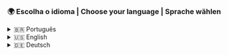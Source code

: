 ### 🌍 Escolha o idioma | Choose your language | Sprache wählen

<details>
<summary>🇧🇷 Português</summary>

<br>

### Opa! Eu sou o Heitor 👋

💻 Estudante de Programação, Eletrônica e apaixonado por tecnologia  
🎓 IFCE - Maranguape | Grupo LEIAH  
⚙️ Curto mexer com hardware, circuitos, automação e umas paradas de Química também  
🎮 Ultimamente tô platinando jogos como quem tenta organizar o caos — cada troféu é um lembrete de que, pelo menos ali, as coisas fazem sentido  
🧠 Tenho uma cabeça cheia de ideias, cadernos com textos profundos e projetos meio malucos  
🐈 Sonho em ter um gato balinês pra fazer companhia nos rolês solitários de código  

#### 🛠️ Tecnologias e Ferramentas que uso

- Arduino, ESP32, sensores e atuadores  
- Python, C/C++/C#, Java, Tecnologias Web (HTML, CSS, JavaScript, Django)  
- Git & GitHub  
- Ventoy, bootables, sistemas Linux  
- Eletrônica analógica e digital  

#### 🚀 Alguns projetos legais

- 🎮 [Recriando Doom em Java](https://github.com/Keniche46/Doom-Java)
- 🦾 Mão robótica imitando meus movimentos  
- 🔌 Bancada de eletrônica com proteção contra altas voltagens  

#### 📫 Como me encontrar

- Instagram: [@theycallmekeniche](https://www.instagram.com/theycallmekeniche/)  
- Email: keniche60@gmail.com
- Steam: [Keniche](https://steamcommunity.com/id/Kenche085/)

_"Não é só sobre código, é sobre transformar o caos em algo que funcione."_  
— Heitor Martins  

</details>

<details>
<summary>🇺🇸 English</summary>

<br>

### Hi! I'm Heitor 👋

💻 Student of Programming, Electronics and tech enthusiast  
🎓 IFCE - Maranguape | LEIAH Group  
⚙️ I love working with hardware, circuits, automation and a bit of Chemistry too  
🛠️ Married to a mechatronics engineer who even understands my source code
🎮 Lately, I’ve been platinum-ing games like I’m trying to organize chaos — each trophy a small reminder that somewhere, things make sense  
🧠 A head full of ideas, notebooks with deep thoughts and chaotic projects  
🐈 Dreaming of getting a Balinese cat to keep me company on my lonely coding adventures  

#### 🛠️ Tech & Tools I use

- Arduino, ESP32, sensors and actuators  
- Python, C/C++/C#, Java, Web Technologies (HTML, CSS, JavaScript, Django)  
- Git & GitHub  
- Ventoy, bootables, Linux systems  
- Analog and digital electronics  

#### 🚀 Cool projects

- 🎮 [Recreating Doom in Java](https://github.com/Keniche46/Doom-Java)  
- 🦾 Robotic hand that mimics my movements  
- 🔌 Electronics bench with high-voltage protection  

#### 📫 How to reach me

- Instagram: [@theycallmekeniche](https://www.instagram.com/theycallmekeniche/)  
- Email: keniche60@gmail.com
- Steam: [Keniche](https://steamcommunity.com/id/Kenche085/)

_"It’s not just about code, it’s about turning chaos into something that works."_  
— Heitor Martins  

</details>

<details>
<summary>🇩🇪 Deutsch</summary>

<br>

### Hallo! Ich bin Heitor 👋

💻 Student für Programmierung, Elektronik und Technikliebhaber  
🎓 IFCE - Maranguape | LEIAH Gruppe  
⚙️ Ich bastle gern an Hardware, Schaltungen, Automatisierung und auch ein bisschen Chemie  
🛠️ Verheiratet mit einer Mechatronikingenieurin, die sogar meinen Quellcode versteht
🎮 Zurzeit platinisiere ich Spiele, als ob ich versuche, das Chaos zu ordnen — jede Trophäe ist eine kleine Erinnerung, dass irgendwo alles Sinn ergibt  
🧠 Ein Kopf voller Ideen, Notizbücher mit tiefen Gedanken und verrückten Projekten  
🐈 Ich träume davon, eine Balinesenkatze zu haben, die mich bei meinen einsamen Code-Abenteuern begleitet  

#### 🛠️ Technologien & Tools, die ich benutze

- Arduino, ESP32, Sensoren und Aktoren  
- Python, C/C++/C#, Java, Webtechnologien (HTML, CSS, JavaScript, Django)  
- Git & GitHub  
- Ventoy, Bootfähige Systeme, Linux  
- Analoge und digitale Elektronik  

#### 🚀 Coole Projekte

- 🎮 [Doom in Java neu erschaffen](https://github.com/Keniche46/Doom-Java)  
- 🦾 Roboterhand, die meine Bewegungen nachahmt  
- 🔌 Elektronik-Arbeitsbank mit Hochspannungsschutz  

#### 📫 Kontakt

- Instagram: [@theycallmekeniche](https://www.instagram.com/theycallmekeniche/)  
- E-Mail: keniche60@gmail.com
- Steam: [Keniche](https://steamcommunity.com/id/Kenche085/)

_"Es geht nicht nur um Code, sondern darum, Chaos in etwas Funktionierendes zu verwandeln."_  
— Heitor Martins  

</details>
